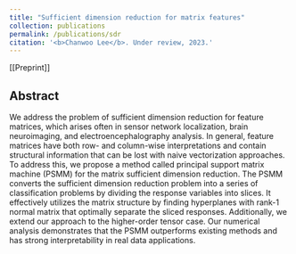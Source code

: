 ```yaml
---
title: "Sufficient dimension reduction for matrix features"
collection: publications
permalink: /publications/sdr
citation: '<b>Chanwoo Lee</b>. Under review, 2023.'
---
```


[[Preprint]]

## Abstract
We address the problem of sufficient dimension reduction for feature matrices, which arises often in sensor network localization, brain neuroimaging, and electroencephalography analysis. In general, feature matrices have both row- and column-wise interpretations and contain structural information that can be lost with naive vectorization approaches. To address this, we propose a method called principal support matrix machine (PSMM) for the matrix sufficient dimension reduction.
The PSMM converts the sufficient dimension reduction problem into a series of classification problems by dividing the response variables into slices. It effectively utilizes the matrix structure by finding hyperplanes with rank-1 normal matrix that optimally separate the sliced responses. Additionally, we extend our approach to the higher-order tensor case.
Our numerical analysis demonstrates that the PSMM outperforms existing methods and has strong interpretability in real data applications.
